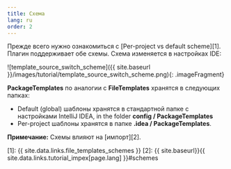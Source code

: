 ```yaml
---
title: Схема
lang: ru
order: 2
---
```


Прежде всего нужно ознакомиться с [Per-project vs default scheme][1]. Плагин поддерживает обе схемы. Схема изменяется в настройках IDE:

![template_source_switch_scheme]({{ site.baseurl }}/images/tutorial/template_source_switch_scheme.png){: .imageFragment}

**PackageTemplates** по аналогии с **FileTemplates** хранятся в следующих папках:

* Default (global) шаблоны хранятся в стандартной папке с настройками IntelliJ IDEA, in the folder **config / PackageTemplates**
* Per-project шаблоны хранятся в папке **.idea / PackageTemplates**.

**Примечание:** Схемы влияют на [импорт][2].

[1]: {{ site.data.links.file_templates_schemes }}
[2]: {{ site.baseurl}}{{ site.data.links.tutorial_impex[page.lang] }}#schemes